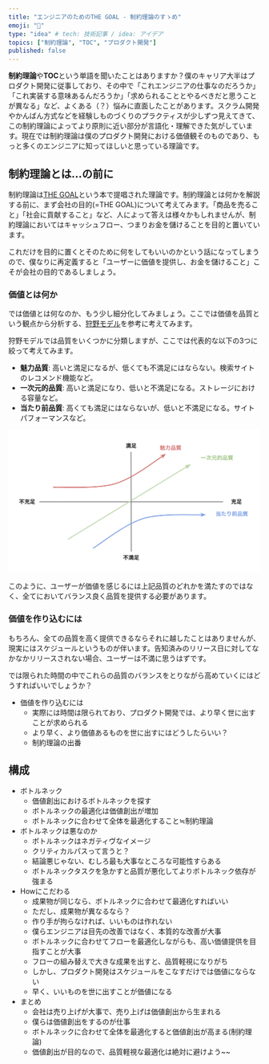 ```yaml
---
title: "エンジニアのためのTHE GOAL - 制約理論のすゝめ"
emoji: "🏃"
type: "idea" # tech: 技術記事 / idea: アイデア
topics: ["制約理論", "TOC", "プロダクト開発"]
published: false
---
```


**制約理論**や**TOC**という単語を聞いたことはありますか？僕のキャリア大半はプロダクト開発に従事しており、その中で「これエンジニアの仕事なのだろうか」「これ実装する意味あるんだろうか」「求められることとやるべきだと思うことが異なる」など、よくある（？）悩みに直面したことがあります。スクラム開発やかんばん方式などを経験しものづくりのプラクティスが少しずつ見えてきて、この制約理論によってより原則に近い部分が言語化・理解できた気がしています。現在では制約理論は僕のプロダクト開発における価値観そのものであり、もっと多くのエンジニアに知ってほしいと思っている理論です。

## 制約理論とは…の前に

制約理論は[THE GOAL](https://promo.diamond.jp/books/the-goal/)という本で提唱された理論です。制約理論とは何かを解説する前に、まず会社の目的(=THE GOAL)について考えてみます。「商品を売ること」「社会に貢献すること」など、人によって答えは様々かもしれませんが、制約理論においてはキャッシュフロー、つまりお金を儲けることを目的と置いています。

これだけを目的に置くとそのために何をしてもいいのかという話になってしまうので、僕なりに再定義すると「ユーザーに価値を提供し、お金を儲けること」こそが会社の目的であるしましょう。

### 価値とは何か

では価値とは何なのか、もう少し細分化してみましょう。ここでは価値を品質という観点から分析する、[狩野モデル](https://ja.wikipedia.org/wiki/%E7%8B%A9%E9%87%8E%E3%83%A2%E3%83%87%E3%83%AB)を参考に考えてみます。

狩野モデルでは品質をいくつかに分類しますが、ここでは代表的な以下の3つに絞って考えてみます。

- **魅力品質**: 高いと満足になるが、低くても不満足にはならない。検索サイトのレコメンド機能など。
- **一次元的品質**: 高いと満足になり、低いと不満足になる。ストレージにおける容量など。
- **当たり前品質**: 高くても満足にはならないが、低いと不満足になる。サイトパフォーマンスなど。

![](/images/the-goal-of-engineer/kano.png)

このように、ユーザーが価値を感じるには上記品質のどれかを満たすのではなく、全てにおいてバランス良く品質を提供する必要があります。

### 価値を作り込むには

もちろん、全ての品質を高く提供できるならそれに越したことはありませんが、現実にはスケジュールというものが伴います。告知済みのリリース日に対してなかなかリリースされない場合、ユーザーは不満に思うはずです。

では限られた時間の中でこれらの品質のバランスをとりながら高めていくにはどうすればいいでしょうか？

- 価値を作り込むには
  - 実際には時間は限られており、プロダクト開発では、より早く世に出すことが求められる
  - より早く、より価値あるものを世に出すにはどうしたらいい？
  - 制約理論の出番

## 構成

- ボトルネック
    - 価値創出におけるボトルネックを探す
    - ボトルネックの最適化は価値創出が増加
    - ボトルネックに合わせて全体を最適化すること≒制約理論
- ボトルネックは悪なのか
    - ボトルネックはネガティヴなイメージ
    - クリティカルパスって言うと？
    - 結論悪じゃない、むしろ最も大事なところな可能性すらある
    - ボトルネックタスクを急かすと品質が悪化してよりボトルネック依存が強まる
- Howにこだわる
    - 成果物が同じなら、ボトルネックに合わせて最適化すればいい
    - ただし、成果物が異なるなら？
    - 作り手が拘らなければ、いいものは作れない
    - 僕らエンジニアは目先の改善ではなく、本質的な改善が大事
    - ボトルネックに合わせてフローを最適化しながらも、高い価値提供を目指すことが大事
    - フローの組み替えで大きな成果を出すと、品質軽視になりがち
    - しかし、プロダクト開発はスケジュールをこなすだけでは価値にならない
    - 早く、いいものを世に出すことが価値になる
- まとめ
    - 会社は売り上げが大事で、売り上げは価値創出から生まれる
    - 僕らは価値創出をするのが仕事
    - ボトルネックに合わせて全体を最適化すると価値創出が高まる(制約理論)
    - 価値創出が目的なので、品質軽視な最適化は絶対に避けよう~~

